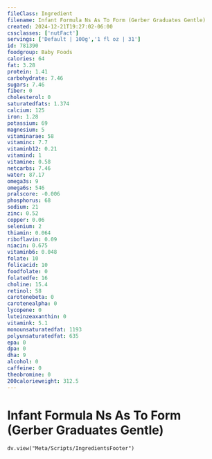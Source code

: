 ```yaml
---
fileClass: Ingredient
filename: Infant Formula Ns As To Form (Gerber Graduates Gentle)
created: 2024-12-21T19:27:02-06:00
cssclasses: ['nutFact']
servings: ['Default | 100g','1 fl oz | 31']
id: 781390
foodgroup: Baby Foods
calories: 64
fat: 3.28
protein: 1.41
carbohydrate: 7.46
sugars: 7.46
fiber: 0
cholesterol: 0
saturatedfats: 1.374
calcium: 125
iron: 1.28
potassium: 69
magnesium: 5
vitaminarae: 58
vitaminc: 7.7
vitaminb12: 0.21
vitamind: 1
vitamine: 0.58
netcarbs: 7.46
water: 87.17
omega3s: 9
omega6s: 546
pralscore: -0.006
phosphorus: 68
sodium: 21
zinc: 0.52
copper: 0.06
selenium: 2
thiamin: 0.064
riboflavin: 0.09
niacin: 0.675
vitaminb6: 0.048
folate: 10
folicacid: 10
foodfolate: 0
folatedfe: 16
choline: 15.4
retinol: 58
carotenebeta: 0
carotenealpha: 0
lycopene: 0
luteinzeaxanthin: 0
vitamink: 5.1
monounsaturatedfat: 1193
polyunsaturatedfat: 635
epa: 0
dpa: 0
dha: 9
alcohol: 0
caffeine: 0
theobromine: 0
200calorieweight: 312.5
---
```


# Infant Formula Ns As To Form (Gerber Graduates Gentle)

```dataviewjs
dv.view("Meta/Scripts/IngredientsFooter")
```